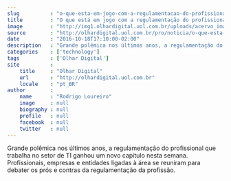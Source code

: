 ```yaml
---
slug          : "o-que-esta-em-jogo-com-a-regulamentacao-do-profissional-de-ti"
title         : "O que está em jogo com a regulamentação do profissional de TI"
image         : "http://img1.olhardigital.uol.com.br/uploads/acervo_imagens/2016/10/20161018175435_660_420.jpg"
source        : "http://olhardigital.uol.com.br/pro/noticia/o-que-esta-em-jogo-com-a-regulamentacao-do-profissional-de-ti/63166"
date          : "2016-10-18T17:10:00-02:00"
description   : "Grande polêmica nos últimos anos, a regulamentação do profissional que trabalha no setor de TI ganhou um novo capítulo nesta semana. Profissionais, empresas e entidades ligadas à área se reuniram para debater os prós e contras da regulamentação da profissão."
categories    : ['technology']
tags          : ['Olhar Digital']
site          :
    title     : "Olhar Digital"
    url       : "http://olhardigital.uol.com.br"
    locale    : "pt_BR"
author        :
    name      : "Rodrigo Loureiro"
    image     : null
    biography : null
    profile   : null
    facebook  : null
    twitter   : null
---
```


Grande polêmica nos últimos anos, a regulamentação do profissional que trabalha no setor de TI ganhou um novo capítulo nesta semana. Profissionais, empresas e entidades ligadas à área se reuniram para debater os prós e contras da regulamentação da profissão.

